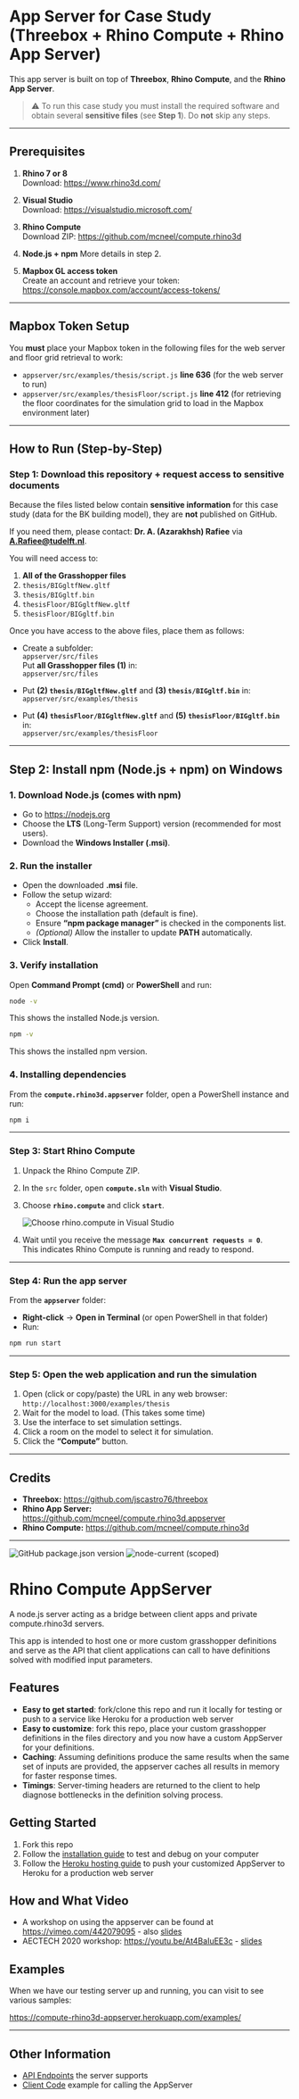 # App Server for Case Study (Threebox + Rhino Compute + Rhino App Server)

This app server is built on top of **Threebox**, **Rhino Compute**, and the **Rhino App Server**.

> ⚠️ To run this case study you must install the required software and obtain several **sensitive files** (see **Step 1**). Do **not** skip any steps.

---
## Prerequisites

1. **Rhino 7 or 8**  
   Download: <https://www.rhino3d.com/>

2. **Visual Studio**  
   Download: <https://visualstudio.microsoft.com/>

3. **Rhino Compute**  
   Download ZIP: <https://github.com/mcneel/compute.rhino3d>

4. **Node.js + npm**
   More details in step 2.

5. **Mapbox GL access token**  
   Create an account and retrieve your token: <https://console.mapbox.com/account/access-tokens/>

---

## Mapbox Token Setup

You **must** place your Mapbox token in the following files for the web server and floor grid retrieval to work:

- `appserver/src/examples/thesis/script.js` **line 636** (for the web server to run)  
- `appserver/src/examples/thesisFloor/script.js` **line 412** (for retrieving the floor coordinates for the simulation grid to load in the Mapbox environment later)

---

## How to Run (Step-by-Step)

### Step 1: Download this repository + request access to sensitive documents

Because the files listed below contain **sensitive information** for this case study (data for the BK building model), they are **not** published on GitHub.

If you need them, please contact: **Dr. A. (Azarakhsh) Rafiee** via **A.Rafiee@tudelft.nl**.

You will need access to:

1. **All of the Grasshopper files**
2. `thesis/BIGgltfNew.gltf`
3. `thesis/BIGgltf.bin`
4. `thesisFloor/BIGgltfNew.gltf`
5. `thesisFloor/BIGgltf.bin`

Once you have access to the above files, place them as follows:

- Create a subfolder:  
  `appserver/src/files`  
  Put **all Grasshopper files (1)** in:  
  `appserver/src/files`

- Put **(2) `thesis/BIGgltfNew.gltf`** and **(3) `thesis/BIGgltf.bin`** in:  
  `appserver/src/examples/thesis`

- Put **(4) `thesisFloor/BIGgltfNew.gltf`** and **(5) `thesisFloor/BIGgltf.bin`** in:  
  `appserver/src/examples/thesisFloor`

---
## Step 2: Install npm (Node.js + npm) on Windows

### 1. Download Node.js (comes with npm)

- Go to <https://nodejs.org>
- Choose the **LTS** (Long-Term Support) version (recommended for most users).
- Download the **Windows Installer (.msi)**.

### 2. Run the installer

- Open the downloaded **.msi** file.
- Follow the setup wizard:
  - Accept the license agreement.
  - Choose the installation path (default is fine).
  - Ensure **“npm package manager”** is checked in the components list.
  - *(Optional)* Allow the installer to update **PATH** automatically.
- Click **Install**.

### 3. Verify installation

Open **Command Prompt (cmd)** or **PowerShell** and run:

```bash
node -v
```
This shows the installed Node.js version.

```bash
npm -v
```
This shows the installed npm version.

### 4. Installing dependencies

From the **`compute.rhino3d.appserver`** folder, open a PowerShell instance and run:

```bash
npm i
```
---

### Step 3: Start Rhino Compute

1. Unpack the Rhino Compute ZIP.
2. In the `src` folder, open **`compute.sln`** with **Visual Studio**.
3. Choose **`rhino.compute`** and click **`start`**.
   
   ![Choose rhino.compute in Visual Studio](https://github.com/user-attachments/assets/9c6244c2-121f-420c-96ff-9153a85b148a)

4. Wait until you receive the message **`Max concurrent requests = 0`**.  
   This indicates Rhino Compute is running and ready to respond.

---

### Step 4: Run the app server

From the **`appserver`** folder:

- **Right-click** → **Open in Terminal** (or open PowerShell in that folder)
- Run:

```bash
npm run start
```

---

### Step 5: Open the web application and run the simulation

1. Open (click or copy/paste) the URL in any web browser:  
   `http://localhost:3000/examples/thesis`
2. Wait for the model to load. (This takes some time)
3. Use the interface to set simulation settings.
4. Click a room on the model to select it for simulation.
5. Click the **“Compute”** button.

---

## Credits

- **Threebox:** <https://github.com/jscastro76/threebox>  
- **Rhino App Server:** <https://github.com/mcneel/compute.rhino3d.appserver>  
- **Rhino Compute:** <https://github.com/mcneel/compute.rhino3d>

---

![GitHub package.json version](https://img.shields.io/github/package-json/v/mcneel/compute.rhino3d.appserver/main?label=version&style=flat-square)
![node-current (scoped)](https://img.shields.io/badge/dynamic/json?label=node&query=engines.node&url=https%3A%2F%2Fraw.githubusercontent.com%2Fmcneel%2Fcompute.rhino3d.appserver%2Fmain%2Fpackage.json&style=flat-square&color=dark-green)

# Rhino Compute AppServer
A node.js server acting as a bridge between client apps and private compute.rhino3d servers.

This app is intended to host one or more custom grasshopper definitions and serve as the API that client applications can call to have definitions solved with modified input parameters.

## Features
- **Easy to get started**: fork/clone this repo and run it locally for testing or push to a service like Heroku for a production web server
- **Easy to customize**: fork this repo, place your custom grasshopper definitions in the files directory and you now have a custom AppServer for your definitions.
- **Caching**: Assuming definitions produce the same results when the same set of inputs are provided, the appserver caches all results in memory for faster response times.
- **Timings**: Server-timing headers are returned to the client to help diagnose bottlenecks in the definition solving process.

## Getting Started
1. Fork this repo
2. Follow the [installation guide](docs/installation.md) to test and debug on your computer
3. Follow the [Heroku hosting guide](docs/heroku.md) to push your customized AppServer to Heroku for a production web server

## How and What Video
- A workshop on using the appserver can be found at https://vimeo.com/442079095 - also [slides](https://docs.google.com/presentation/d/1nCbd87iA_D2ZCwoSirOYK3har6XUJHDUEIkt635btUU)
- AECTECH 2020 workshop: https://youtu.be/At4BaIuEE3c - [slides](https://docs.google.com/presentation/d/1uY6DcYpBNrgxk8sbHHv1gy3IZWRmO7QF1rUT1XOl3s0/edit?usp=drivesdk)

## Examples
When we have our testing server up and running, you can visit to see various samples:

https://compute-rhino3d-appserver.herokuapp.com/examples/

----
## Other Information
- [API Endpoints](docs/endpoints.md) the server supports
- [Client Code](docs/clientcode.md) example for calling the AppServer
